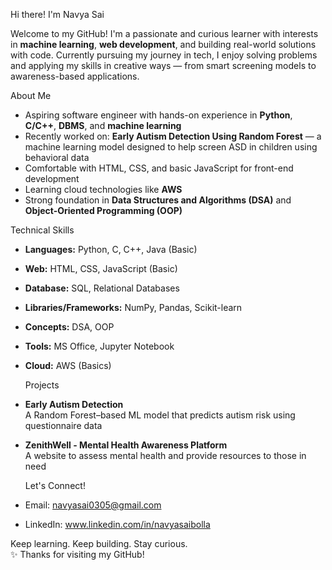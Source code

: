 Hi there! I'm Navya Sai

Welcome to my GitHub! I'm a passionate and curious learner with interests in **machine learning**, **web development**, and building real-world solutions with code. Currently pursuing my journey in tech, I enjoy solving problems and applying my skills in creative ways — from smart screening models to awareness-based applications.

 About Me

- Aspiring software engineer with hands-on experience in **Python**, **C/C++**, **DBMS**, and **machine learning**
-  Recently worked on: **Early Autism Detection Using Random Forest** — a machine learning model designed to help screen ASD in children using behavioral data
-  Comfortable with HTML, CSS, and basic JavaScript for front-end development
-  Learning cloud technologies like **AWS**
-  Strong foundation in **Data Structures and Algorithms (DSA)** and **Object-Oriented Programming (OOP)**


  Technical Skills

- **Languages:** Python, C, C++, Java (Basic)
- **Web:** HTML, CSS, JavaScript (Basic)
- **Database:** SQL, Relational Databases
- **Libraries/Frameworks:** NumPy, Pandas, Scikit-learn
- **Concepts:** DSA, OOP
- **Tools:** MS Office, Jupyter Notebook
- **Cloud:** AWS (Basics)

  Projects

- **Early Autism Detection**  
  A Random Forest–based ML model that predicts autism risk using questionnaire data  


- **ZenithWell - Mental Health Awareness Platform**  
  A website to assess mental health and provide resources to those in need


  Let's Connect!

-  Email: navyasai0305@gmail.com
-  LinkedIn: www.linkedin.com/in/navyasaibolla


Keep learning. Keep building. Stay curious.  
✨ Thanks for visiting my GitHub!


